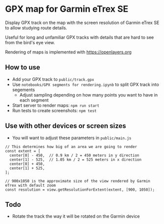 # GPX map for Garmin eTrex SE

Display GPX track on the map with the screen resolution of Garmin eTrex SE to allow studying route details. 

Useful for long and unfamiliar GPX tracks with details that are hard to see from the bird's eye view.

Rendering of maps is implemented with https://openlayers.org

## How to use

- Add your GPX track to `public/track.gpx`
- Use `notebooks/GPX segments for rendering.ipynb` to split GPX track into segements
  - Adjust sampling depending on how many points you want to have in each segment
- Start server to render maps: `npm run start`
- Run tests to create screenshots: `npm test`

## Use with other devices or screen sizes

- You will want to adjust these parameters in `public/main.js`

```
// This determines how big of an area we are going to render
const extent = [
  center[0] - 450,  // 0.9 km / 2 = 450 meters in y direction
  center[1] - 525,  // 1.05 km / 2 = 525 meters in x direction
  center[0] + 450,
  center[1] + 525,
];

// 900x1050 is the approximate size of the view rendered by Garmin eTrex with default zoom
const resolution = view.getResolutionForExtent(extent, [900, 1050]); 
```

## Todo

- Rotate the track the way it will be rotated on the Garmin device
